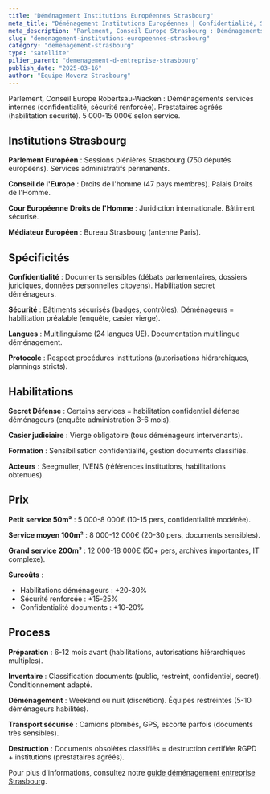 ```yaml
---
title: "Déménagement Institutions Européennes Strasbourg"
meta_title: "Déménagement Institutions Européennes | Confidentialité, Sécurité"
meta_description: "Parlement, Conseil Europe Strasbourg : Déménagements services internes (confidentialité, sécurité renforcée). Prestataires agréés habilitation. 5 000-15 000€."
slug: "demenagement-institutions-europeennes-strasbourg"
category: "demenagement-strasbourg"
type: "satellite"
pilier_parent: "demenagement-d-entreprise-strasbourg"
publish_date: "2025-03-16"
author: "Équipe Moverz Strasbourg"
---
```


Parlement, Conseil Europe Robertsau-Wacken : Déménagements services internes (confidentialité, sécurité renforcée). Prestataires agréés (habilitation sécurité). 5 000-15 000€ selon service.

## Institutions Strasbourg

**Parlement Européen** : Sessions plénières Strasbourg (750 députés européens). Services administratifs permanents.

**Conseil de l'Europe** : Droits de l'homme (47 pays membres). Palais Droits de l'Homme.

**Cour Européenne Droits de l'Homme** : Juridiction internationale. Bâtiment sécurisé.

**Médiateur Européen** : Bureau Strasbourg (antenne Paris).

## Spécificités

**Confidentialité** : Documents sensibles (débats parlementaires, dossiers juridiques, données personnelles citoyens). Habilitation secret déménageurs.

**Sécurité** : Bâtiments sécurisés (badges, contrôles). Déménageurs = habilitation préalable (enquête, casier vierge).

**Langues** : Multilinguisme (24 langues UE). Documentation multilingue déménagement.

**Protocole** : Respect procédures institutions (autorisations hiérarchiques, plannings stricts).

## Habilitations

**Secret Défense** : Certains services = habilitation confidentiel défense déménageurs (enquête administration 3-6 mois).

**Casier judiciaire** : Vierge obligatoire (tous déménageurs intervenants).

**Formation** : Sensibilisation confidentialité, gestion documents classifiés.

**Acteurs** : Seegmuller, IVENS (références institutions, habilitations obtenues).

## Prix

**Petit service 50m²** : 5 000-8 000€ (10-15 pers, confidentialité modérée).

**Service moyen 100m²** : 8 000-12 000€ (20-30 pers, documents sensibles).

**Grand service 200m²** : 12 000-18 000€ (50+ pers, archives importantes, IT complexe).

**Surcoûts** :  
- Habilitations déménageurs : +20-30%  
- Sécurité renforcée : +15-25%  
- Confidentialité documents : +10-20%

## Process

**Préparation** : 6-12 mois avant (habilitations, autorisations hiérarchiques multiples).

**Inventaire** : Classification documents (public, restreint, confidentiel, secret). Conditionnement adapté.

**Déménagement** : Weekend ou nuit (discrétion). Équipes restreintes (5-10 déménageurs habilités).

**Transport sécurisé** : Camions plombés, GPS, escorte parfois (documents très sensibles).

**Destruction** : Documents obsolètes classifiés = destruction certifiée RGPD + institutions (prestataires agréés).

Pour plus d'informations, consultez notre [guide déménagement entreprise Strasbourg](/blog/demenagement-strasbourg/demenagement-d-entreprise-strasbourg).

